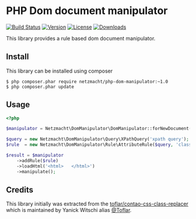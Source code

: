 
PHP Dom document manipulator
============================

[![Build Status](http://img.shields.io/travis/netzmacht/php-dom-manipulator/master.svg?style=flat-square)](https://travis-ci.org/netzmacht/php-dom-manipulator)
[![Version](http://img.shields.io/packagist/v/netzmacht/php-dom-manipulator.svg?style=flat-square)](http://packagist.com/packages/netzmacht/php-dom-manipulator)
[![License](http://img.shields.io/packagist/l/netzmacht/php-dom-manipulator.svg?style=flat-square)](http://packagist.com/packages/netzmacht/php-dom-manipulator)
[![Downloads](http://img.shields.io/packagist/dt/netzmacht/php-dom-manipulator.svg?style=flat-square)](http://packagist.com/packages/netzmacht/php-dom-manipulator)

This library provides a rule based dom document manipulator.

Install
---------------------------

This library can be installed using composer

```
$ php composer.phar require netzmacht/php-dom-manipulator:~1.0
$ php composer.phar update
```

Usage
----------------------------

```php
<?php 

$manipulator = Netzmacht\DomManipulator\DomManipulator::forNewDocument();

$query = new Netzmacht\DomManipulator\Query\XPathQuery('xpath query');
$rule  = new Netzmacht\DomManipulator\Rule\AttributeRule($query, 'class');

$result = $manipulator
    ->addRule($rule)
    ->loadHtml('<html>   </html>')
    ->manipulate();
```

Credits
----------------------------

This library initially was extracted from the [toflar/contao-css-class-replacer](https://github.com/Toflar/contao-css-class-replacer)
which is maintained by Yanick Witschi alias [@Toflar](https://github.com/Toflar).
